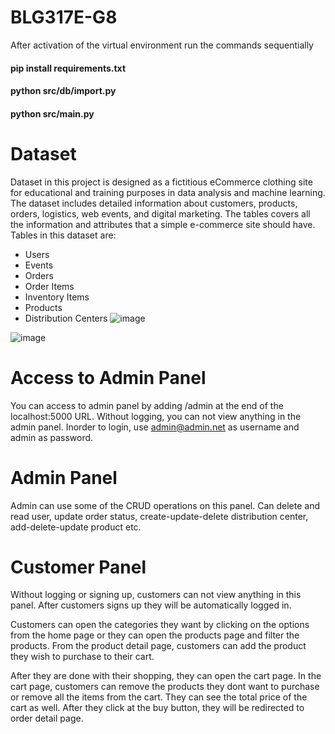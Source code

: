 # BLG317E-G8

After activation of the virtual environment run the commands sequentially
  
####  pip install requirements.txt  
####  python src/db/import.py
####  python src/main.py
# Dataset
Dataset in this project is designed as a fictitious eCommerce clothing site for educational and training purposes in data analysis and machine learning. The dataset includes detailed information about customers, products, orders, logistics, web events, and digital marketing. The tables covers all the information and attributes that a simple e-commerce site should have.
Tables in this dataset are:
- Users
- Events
- Orders
- Order Items
- Inventory Items
- Products
- Distribution Centers
![image](https://github.com/itudb2308/itudb2308/assets/92018010/781009c7-ace4-49a0-81b2-1c5868158322)

![image](https://github.com/itudb2308/itudb2308/assets/92018010/14e3465b-61c9-4c22-af69-aadf51311e22)

# Access to Admin Panel
You can access to admin panel by adding /admin at the end of the localhost:5000 URL. Without logging, you can not view anything in the admin panel.
Inorder to login, use admin@admin.net as username and admin as password. 
# Admin Panel
Admin can use some of the CRUD operations on this panel. Can delete and read user, update order status, create-update-delete distribution center, add-delete-update product etc.

# Customer Panel
Without logging or signing up, customers can not view anything in this panel. After customers signs up they will be automatically logged in.

Customers can open the categories they want by clicking on the options from the home page or they can open the products page and filter the products.
From the product detail page, customers can add the product they wish to purchase to their cart. 

After they are done with their shopping, they can open the cart page. In the cart page, customers can remove the products they dont want to purchase or remove all the items from the cart. 
They can see the total price of the cart as well. After they click at the buy button, they will be redirected to order detail page.

